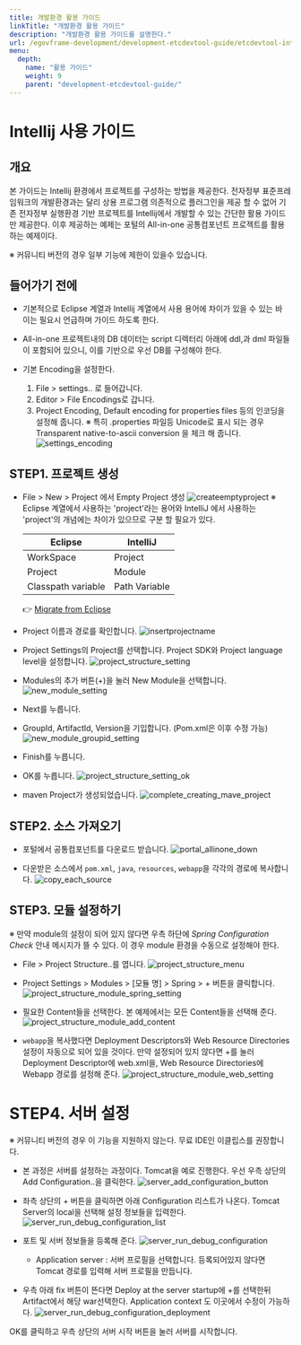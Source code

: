 ```yaml
---
title: 개발환경 활용 가이드
linkTitle: "개발환경 활용 가이드"
description: "개발환경 활용 가이드를 설명한다."
url: /egovframe-development/development-etcdevtool-guide/etcdevtool-intellij/
menu:
  depth:
    name: "활용 가이드"
    weight: 9
    parent: "development-etcdevtool-guide/"
---
```


# Intellij 사용 가이드

## 개요
본 가이드는 Intellij 환경에서 프로젝트를 구성하는 방법을 제공한다.
전자정부 표준프레임워크의 개발환경과는 달리 상용 프로그램 의존적으로 플러그인을 제공 할 수 없어 기존 전자정부 실행환경 기반 프로젝트를 Intellij에서 개발할 수 있는 간단한 활용 가이드만 제공한다.
이후 제공하는 예제는 포털의 All-in-one 공통컴포넌트 프로젝트를 활용하는 예제이다.

※ 커뮤니티 버전의 경우 일부 기능에 제한이 있을수 있습니다.

## 들어가기 전에
* 기본적으로 Eclipse 계열과 Intellij 계열에서 사용 용어에 차이가 있을 수 있는 바 이는 필요시 언급하며 가이드 하도록 한다.

* All-in-one 프로젝트내의 DB 데이터는 script 디렉터리 아래에 ddl,과 dml 파일들이 포함되어 있으니, 이를 기반으로 우선 DB를 구성해야 한다.

* 기본 Encoding을 설정한다.
  1. File > settings.. 로 들어갑니다.
  2. Editor > File Encodings로 갑니다.
  3. Project Encoding, Default encoding for properties files 등의 인코딩을 설정해 줍니다.
    ※ 특히 .properties 파일등 Unicode로 표시 되는 경우 Transparent native-to-ascii conversion 을 체크 해 줍니다.
    ![settings_encoding](./images/settings_encoding.png)

## STEP1. 프로젝트 생성
- File > New > Project 에서 Empty Project 생성
  ![createemptyproject](./images/createemptyproject.png)
  ※ Eclipse 계열에서 사용하는 'project'라는 용어와 IntelliJ 에서 사용하는 'project'의 개념에는 차이가 있으므로 구분 할 필요가 있다.

  | Eclipse            | IntelliJ       |
  | ------------------ | -------------- |
  | WorkSpace          | Project        |
  | Project            | Module         |
  | Classpath variable | Path Variable  |

  👉 [Migrate from Eclipse](https://www.jetbrains.com/help/idea/migrating-from-eclipse-to-intellij-idea.html#workflows)


- Project 이름과 경로를 확인합니다.
  ![insertprojectname](./images/insertprojectname.png)


- Project Settings의 Project를 선택합니다. Project SDK와 Project language level을 설정합니다.
  ![project_structure_setting](./images/project_structure_setting.png)


- Modules의 추가 버튼(+)을 눌러 New Module을 선택합니다.
  ![new_module_setting](./images/new_module_setting.png)


- Next를 누릅니다.


- GroupId, ArtifactId, Version을 기입합니다. (Pom.xml은 이후 수정 가능)
  ![new_module_groupid_setting](./images/new_module_groupid_setting.png)


- Finish를 누릅니다.


- OK를 누릅니다.
  ![project_structure_setting_ok](./images/project_structure_setting_ok.png)


- maven Project가 생성되었습니다.
  ![complete_creating_mave_project](./images/complete_creating_mave_project.png)


## STEP2. 소스 가져오기

- 포털에서 공통컴포넌트를 다운로드 받습니다.
  ![portal_allinone_down](./images/portal_allinone_down.png)


- 다운받은 소스에서 `pom.xml`, `java`, `resources`, `webapp`을 각각의 경로에 복사합니다.
  ![copy_each_source](./images/copy_each_source.png)


## STEP3. 모듈 설정하기

※ 만약 module의 설정이 되어 있지 않다면 우측 하단에 *Spring Configuration Check* 안내 메시지가 뜰 수 있다.
이 경우 module 환경을 수동으로 설정해야 한다.

- File > Project Structure..를 엽니다.
  ![project_structure_menu](./images/project_structure_menu.png)


- Project Settings > Modules > [모듈 명] > Spring > + 버튼을 클릭합니다.
  ![project_structure_module_spring_setting](./images/project_structure_module_spring_setting.png)


- 필요한 Content들을 선택한다. 본 예제에서는 모든 Content들을 선택해 준다.
  ![project_structure_module_add_content](./images/project_structure_module_add_content.png)


- `webapp`을 복사했다면 Deployment Descriptors와 Web Resource Directories 설정이 자동으로 되어 있을 것이다. 만약 설정되어 있지 않다면 +를 눌러 Deployment Descriptor에 web.xml을, Web Resource Directories에 Webapp 경로를 설정해 준다.
  ![project_structure_module_web_setting](./images/project_structure_module_web_setting.png)


# STEP4. 서버 설정

※ 커뮤니티 버전의 경우 이 기능을 지원하지 않는다. 무료 IDE인 이클립스를 권장합니다.

- 본 과정은 서버를 설정하는 과정이다. Tomcat을 예로 진행한다.
  우선 우측 상단의 Add Configuration..을 클릭한다.
  ![server_add_configuration_button](./images/server_add_configuration_button.png)


- 좌측 상단의 + 버튼을 클릭하면 아래 Configuration 리스트가 나온다. Tomcat Server의 local을 선택해 설정 정보들을 입력한다.
  ![server_run_debug_configuration_list](./images/server_run_debug_configuration_list.png)


- 포트 및 서버 정보들을 등록해 준다.
  ![server_run_debug_configuration](./images/server_run_debug_configuration.png)
    - Application server : 서버 프로필을 선택합니다. 등록되어있지 않다면 Tomcat 경로를 입력해 서버 프로필을 만듭니다.


- 우측 아래 fix 버튼이 뜬다면 Deploy at the server startup에 +를 선택한뒤 Artifact에서 해당 war선택한다.
  Application context 도 이곳에서 수정이 가능하다.
  ![server_run_debug_configuration_deployment](./images/server_run_debug_configuration_deployment.png)


OK를 클릭하고 우측 상단의 서버 시작 버튼을 눌러 서버를 시작합니다.
